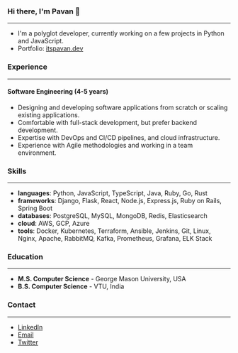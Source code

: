 ### Hi there, I'm Pavan 👋

---

- I'm a polyglot developer, currently working on a few projects in Python and JavaScript.
- Portfolio: [itspavan.dev](https://itspavan.dev)

### Experience

---

#### Software Engineering (4-5 years)

- Designing and developing software applications from scratch or scaling existing applications.
- Comfortable with full-stack development, but prefer backend development.
- Expertise with DevOps and CI/CD pipelines, and cloud infrastructure.
- Experience with Agile methodologies and working in a team environment.

### Skills

---

- **languages**: Python, JavaScript, TypeScript, Java, Ruby, Go, Rust
- **frameworks**: Django, Flask, React, Node.js, Express.js, Ruby on Rails, Spring Boot
- **databases**: PostgreSQL, MySQL, MongoDB, Redis, Elasticsearch
- **cloud**: AWS, GCP, Azure
- **tools**: Docker, Kubernetes, Terraform, Ansible, Jenkins, Git, Linux, Nginx, Apache, RabbitMQ, Kafka, Prometheus, Grafana, ELK Stack

### Education

---

- **M.S. Computer Science** - George Mason University, USA
- **B.S. Computer Science** - VTU, India

### Contact

---

- [LinkedIn](https://www.linkedin.com/in/itspavan/)
- [Email](mailto:pavankumardinesh13@gmail.com)
- [Twitter](https://twitter.com/itspavan_)
